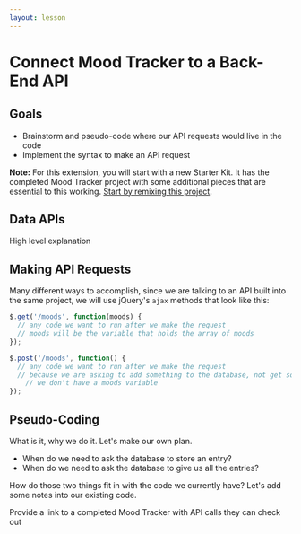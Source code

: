 ```yaml
---
layout: lesson
---
```


# Connect Mood Tracker to a Back-End API

## Goals

- Brainstorm and pseudo-code where our API requests would live in the code
- Implement the syntax to make an API request

**Note:** For this extension, you will start with a new Starter Kit. It has the completed Mood Tracker project with some additional pieces that are essential to this working. [Start by remixing this project](). 

## Data APIs

High level explanation

## Making API Requests

Many different ways to accomplish, since we are talking to an API built into the same project, we will use jQuery's `ajax` methods that look like this:

```javascript
$.get('/moods', function(moods) {
  // any code we want to run after we make the request
  // moods will be the variable that holds the array of moods
});
```

```javascript
$.post('/moods', function() {
  // any code we want to run after we make the request
  // because we are asking to add something to the database, not get something
    // we don't have a moods variable
});
```

## Pseudo-Coding

What is it, why we do it.
Let's make our own plan.

- When do we need to ask the database to store an entry?
- When do we need to ask the database to give us all the entries?

How do those two things fit in with the code we currently have? Let's add some notes into our existing code.



Provide a link to a completed Mood Tracker with API calls they can check out
